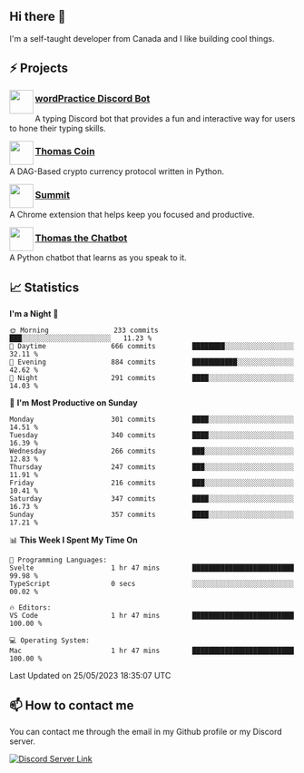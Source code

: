 <h2>Hi there 👋</h2>

<p>I'm a self-taught developer from Canada and I like building cool things.</p>

<h2>⚡ Projects</h2>

<img align="left" src="https://i.imgur.com/BIzs17V.png" width="42" height="42" />
<h3><a target="_blank" href="https://wordpractice.principle.sh/">wordPractice Discord Bot</a></h3>
<p>A typing Discord bot that provides a fun and interactive way for users to hone their typing skills.</p>

<img align="left" src="https://i.imgur.com/4FdQpgN.png" width="42" height="42" />
<h3><a href="https://github.com/principle105/thomas-coin">Thomas Coin</a></h3>
<p>A DAG-Based crypto currency protocol written in Python.</p>

<img align="left" src="https://i.imgur.com/Ly8Atho.png" width="42" height="42" />
<h3><a href="https://summit.sh/">Summit</a></h3>
<p>A Chrome extension that helps keep you focused and productive.</p>

<img align="left" src="https://i.imgur.com/hA9YF2s.png" width="42" height="42" />
<h3><a href="https://github.com/principle105/thomasthechatbot">Thomas the Chatbot</a></h3>
<p>A Python chatbot that learns as you speak to it.</p>

<h2>📈 Statistics</h2>

<!--START_SECTION:waka-->
**I'm a Night 🦉** 

```text
🌞 Morning                233 commits         ███░░░░░░░░░░░░░░░░░░░░░░   11.23 % 
🌆 Daytime                666 commits         ████████░░░░░░░░░░░░░░░░░   32.11 % 
🌃 Evening                884 commits         ███████████░░░░░░░░░░░░░░   42.62 % 
🌙 Night                  291 commits         ████░░░░░░░░░░░░░░░░░░░░░   14.03 % 
```
📅 **I'm Most Productive on Sunday** 

```text
Monday                   301 commits         ████░░░░░░░░░░░░░░░░░░░░░   14.51 % 
Tuesday                  340 commits         ████░░░░░░░░░░░░░░░░░░░░░   16.39 % 
Wednesday                266 commits         ███░░░░░░░░░░░░░░░░░░░░░░   12.83 % 
Thursday                 247 commits         ███░░░░░░░░░░░░░░░░░░░░░░   11.91 % 
Friday                   216 commits         ███░░░░░░░░░░░░░░░░░░░░░░   10.41 % 
Saturday                 347 commits         ████░░░░░░░░░░░░░░░░░░░░░   16.73 % 
Sunday                   357 commits         ████░░░░░░░░░░░░░░░░░░░░░   17.21 % 
```


📊 **This Week I Spent My Time On** 

```text
💬 Programming Languages: 
Svelte                   1 hr 47 mins        █████████████████████████   99.98 % 
TypeScript               0 secs              ░░░░░░░░░░░░░░░░░░░░░░░░░   00.02 % 

🔥 Editors: 
VS Code                  1 hr 47 mins        █████████████████████████   100.00 % 

💻 Operating System: 
Mac                      1 hr 47 mins        █████████████████████████   100.00 % 
```


 Last Updated on 25/05/2023 18:35:07 UTC
<!--END_SECTION:waka-->

<h2>📫 How to contact me</h2>

You can contact me through the email in my Github profile or my Discord server.

[![Discord Server Link](https://dcbadge.vercel.app/api/server/DHnk46C)](https://discord.gg/DHnk46C)

